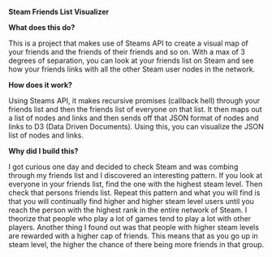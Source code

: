**Steam Friends List Visualizer**

**What does this do?**

This is a project that makes use of Steams API to create a visual map of your friends and the friends of their friends and so on. With a max of 3 degrees of separation, you can look at your friends list on Steam and see how your friends links with all the other Steam user nodes in the network.

**How does it work?**

Using Steams API, it makes recursive promises (callback hell) through your friends list and then the friends list of everyone on that list. It then maps out a list of nodes and links and then sends off that JSON format of nodes and links to D3 (Data Driven Documents). Using this, you can visualize the JSON list of nodes and links.

**Why did I build this?**

I got curious one day and decided to check Steam and was combing through my friends list and I discovered an interesting pattern. If you look at everyone in your friends list, find the one with the highest steam level. Then check that persons friends list. Repeat this pattern and what you will find is that you will continually find higher and higher steam level users until you reach the person with the highest rank in the entire network of Steam. I theorize that people who play a lot of games tend to play a lot with other players. Another thing I found out was that people with higher steam levels are rewarded with a higher cap of friends. This means that as you go up in steam level, the higher the chance of there being more friends in that group.
